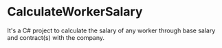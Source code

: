 # CalculateWorkerSalary
It's a C# project to calculate the salary of any worker through base salary and contract(s) with the company.

